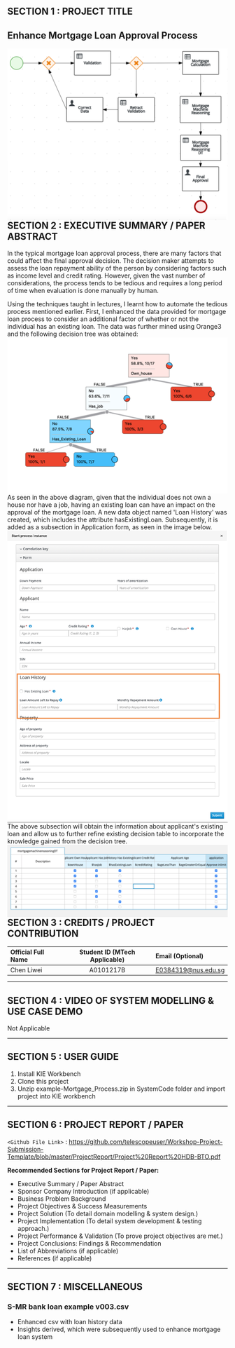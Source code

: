 ﻿
## SECTION 1 : PROJECT TITLE
## Enhance Mortgage Loan Approval Process

<img src="Miscellaneous/process.png"
     style="float: left; margin-right: 0px;" />

---
## SECTION 2 : EXECUTIVE SUMMARY / PAPER ABSTRACT
In the typical mortgage loan approval process, there are many factors that could affect the final approval decision. The decision maker attempts to assess the loan repayment ability of the person by considering factors such as income level and credit rating. However, given the vast number of considerations, the process tends to be tedious and requires a long period of time when evaluation is done manually by human.

Using the techniques taught in lectures, I learnt how to automate the tedious process mentioned earlier.
First, I enhanced the data provided for mortgage loan process to consider an additional factor of whether or not the individual has an existing loan.
The data was further mined using Orange3 and the following decision tree was obtained:
<img src="Miscellaneous/EnhancedDecisionTree.png"
     style="float: left; margin-right: 0px;" />

As seen in the above diagram, given that the individual does not own a house nor have a job, having an existing loan can have an impact on the approval of the mortgage loan.
A new data object named 'Loan History' was created, which includes the attribute hasExistingLoan. Subsequently, it is added as a subsection in Application form, as seen in the image below. 
<img src="Miscellaneous/loanhistory.png"
     style="float: left; margin-right: 0px;" />

The above subsection will obtain the information about applicant's existing loan and allow us to further refine existing decision table to incorporate the knowledge gained from the decision tree.
<img src="Miscellaneous/EnhancedDT.png"
     style="float: left; margin-right: 0px;" />


---
## SECTION 3 : CREDITS / PROJECT CONTRIBUTION

| Official Full Name  | Student ID (MTech Applicable)  | Email (Optional) |
| :------------ |:---------------:| :-----|
| Chen Liwei | A0101217B | E0384319@nus.edu.sg |

---
## SECTION 4 : VIDEO OF SYSTEM MODELLING & USE CASE DEMO

Not Applicable

---
## SECTION 5 : USER GUIDE

1. Install KIE Workbench
2. Clone this project
3. Unzip example-Mortgage_Process.zip in SystemCode folder and import project into KIE workbench

---
## SECTION 6 : PROJECT REPORT / PAPER

`<Github File Link>` : <https://github.com/telescopeuser/Workshop-Project-Submission-Template/blob/master/ProjectReport/Project%20Report%20HDB-BTO.pdf>

**Recommended Sections for Project Report / Paper:**
- Executive Summary / Paper Abstract
- Sponsor Company Introduction (if applicable)
- Business Problem Background
- Project Objectives & Success Measurements
- Project Solution (To detail domain modelling & system design.)
- Project Implementation (To detail system development & testing approach.)
- Project Performance & Validation (To prove project objectives are met.)
- Project Conclusions: Findings & Recommendation
- List of Abbreviations (if applicable)
- References (if applicable)

---
## SECTION 7 : MISCELLANEOUS

### S-MR bank loan example v003.csv
* Enhanced csv with loan history data
* Insights derived, which were subsequently used to enhance mortgage loan system

